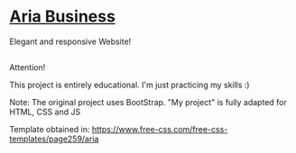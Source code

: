# [Aria Business](https://github.com/ErickKS/aria-business.git)
Elegant and responsive Website!
##

Attention!

This project is entirely educational.
I'm just practicing my skills :)

Note: The original project uses BootStrap. "My project" is fully adapted for HTML, CSS and JS

Template obtained in:
https://www.free-css.com/free-css-templates/page259/aria
